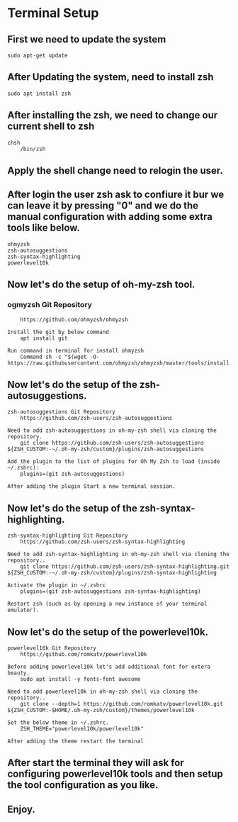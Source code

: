 # Terminal Setup 

## First we need to update the system 
    sudo apt-get update

## After Updating the system, need to install zsh 
    sudo apt install zsh

## After installing the zsh, we need to change our current shell to zsh 
    chsh
        /bin/zsh

## Apply the shell change need to relogin the user.

## After login the user zsh ask to confiure it bur we can leave it by pressing "0" and we do the manual configuration with adding some extra tools like below.
    ohmyzsh
    zsh-autosuggestions
    zsh-syntax-highlighting
    powerlevel10k

## Now let's do the setup of oh-my-zsh tool.

### ogmyzsh Git Repository 
        https://github.com/ohmyzsh/ohmyzsh

    Install the git by below command
        apt install git

    Run command in terminal for install ohmyzsh
        Command sh -c "$(wget -O- https://raw.githubusercontent.com/ohmyzsh/ohmyzsh/master/tools/install.sh)"

## Now let's do the setup of the zsh-autosuggestions.
    zsh-autosuggestions Git Repository
        https://github.com/zsh-users/zsh-autosuggestions

    Need to add zsh-autosuggestions in oh-my-zsh shell via cloning the repository.
        git clone https://github.com/zsh-users/zsh-autosuggestions ${ZSH_CUSTOM:-~/.oh-my-zsh/custom}/plugins/zsh-autosuggestions
    
    Add the plugin to the list of plugins for Oh My Zsh to load (inside ~/.zshrc):
        plugins=(git zsh-autosuggestions)

    After adding the plugin Start a new terminal session.

## Now let's do the setup of the zsh-syntax-highlighting.
    zsh-syntax-highlighting Git Repository
        https://github.com/zsh-users/zsh-syntax-highlighting

    Need to add zsh-syntax-highlighting in oh-my-zsh shell via cloning the repository..
        git clone https://github.com/zsh-users/zsh-syntax-highlighting.git ${ZSH_CUSTOM:-~/.oh-my-zsh/custom}/plugins/zsh-syntax-highlighting
    
    Activate the plugin in ~/.zshrc
        plugins=(git zsh-autosuggestions zsh-syntax-highlighting)

    Restart zsh (such as by opening a new instance of your terminal emulator).

## Now let's do the setup of the powerlevel10k.
    powerlevel10k Git Repository
        https://github.com/romkatv/powerlevel10k

    Before adding powerlevel10k let's add additional font for extera beauty.
        sudo apt install -y fonts-font awesome

    Need to add powerlevel10k in oh-my-zsh shell via cloning the repository..
        git clone --depth=1 https://github.com/romkatv/powerlevel10k.git ${ZSH_CUSTOM:-$HOME/.oh-my-zsh/custom}/themes/powerlevel10k

    Set the below theme in ~/.zshrc.
        ZSH_THEME="powerlevel10k/powerlevel10k"

    After adding the theme restart the terminal

## After start the terminal they will ask for configuring powerlevel10k tools and then setup the tool configuration as you like.

## Enjoy. 